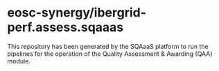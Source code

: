 <!--
SPDX-FileCopyrightText: Copyright contributors to the Software Quality Assurance as a Service (SQAaaS) project <sqaaas@ibergrid.eu>

SPDX-License-Identifier: GPL-3.0-only
-->

# eosc-synergy/ibergrid-perf.assess.sqaaas
This repository has been generated by the SQAaaS platform to run the pipelines
for the operation of the
Quality Assessment & Awarding (QAA)
module.